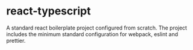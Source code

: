 # react-typescript

A standard react boilerplate project configured from scratch. The project includes the minimum standard configuration for webpack, eslint and prettier.
